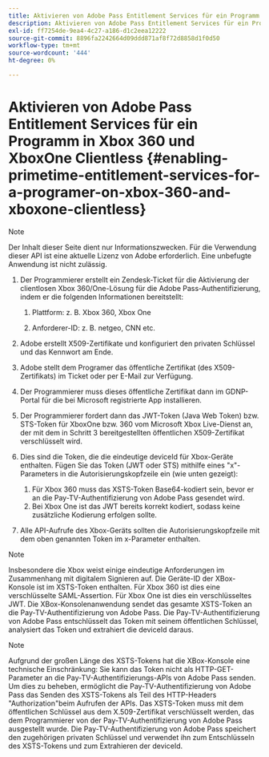 ```yaml
---
title: Aktivieren von Adobe Pass Entitlement Services für ein Programm in Xbox 360 und XboxOne Clientless
description: Aktivieren von Adobe Pass Entitlement Services für ein Programm in Xbox 360 und XboxOne Clientless
exl-id: ff7254de-9ea4-4c27-a186-d1c2eea12222
source-git-commit: 8896fa2242664d09ddd871af8f72d8858d1f0d50
workflow-type: tm+mt
source-wordcount: '444'
ht-degree: 0%

---
```


# Aktivieren von Adobe Pass Entitlement Services für ein Programm in Xbox 360 und XboxOne Clientless {#enabling-primetime-entitlement-services-for-a-programer-on-xbox-360-and-xboxone-clientless}

>[!NOTE]
>
>Der Inhalt dieser Seite dient nur Informationszwecken. Für die Verwendung dieser API ist eine aktuelle Lizenz von Adobe erforderlich. Eine unbefugte Anwendung ist nicht zulässig.




1. Der Programmierer erstellt ein Zendesk-Ticket für die Aktivierung der clientlosen Xbox 360/One-Lösung für die Adobe Pass-Authentifizierung, indem er die folgenden Informationen bereitstellt:

   1. Plattform: z. B. Xbox 360, Xbox One

   1. Anforderer-ID: z. B. netgeo, CNN etc.

1. Adobe erstellt X509-Zertifikate und konfiguriert den privaten Schlüssel und das Kennwort am Ende.

1. Adobe stellt dem Programer das öffentliche Zertifikat (des X509-Zertifikats) im Ticket oder per E-Mail zur Verfügung.

1. Der Programmierer muss dieses öffentliche Zertifikat dann im GDNP-Portal für die bei Microsoft registrierte App installieren.

1. Der Programmierer fordert dann das JWT-Token (Java Web Token) bzw. STS-Token für XboxOne bzw. 360 vom Microsoft Xbox Live-Dienst an, der mit dem in Schritt 3 bereitgestellten öffentlichen X509-Zertifikat verschlüsselt wird.

1. Dies sind die Token, die die eindeutige deviceId für Xbox-Geräte enthalten. Fügen Sie das Token (JWT oder STS) mithilfe eines &quot;x&quot;-Parameters in die Autorisierungskopfzeile ein (wie unten gezeigt):

   1. Für Xbox 360 muss das XSTS-Token Base64-kodiert sein, bevor er an die Pay-TV-Authentifizierung von Adobe Pass gesendet wird.
   1. Bei Xbox One ist das JWT bereits korrekt kodiert, sodass keine zusätzliche Kodierung erfolgen sollte.

1. Alle API-Aufrufe des Xbox-Geräts sollten die Autorisierungskopfzeile mit dem oben genannten Token im x-Parameter enthalten.



>[!NOTE]
>
>Insbesondere die Xbox weist einige eindeutige Anforderungen im Zusammenhang mit digitalem Signieren auf. Die Geräte-ID der XBox-Konsole ist im XSTS-Token enthalten.  Für Xbox 360 ist dies eine verschlüsselte SAML-Assertion. Für Xbox One ist dies ein verschlüsseltes JWT. Die XBox-Konsolenanwendung sendet das gesamte XSTS-Token an die Pay-TV-Authentifizierung von Adobe Pass. Die Pay-TV-Authentifizierung von Adobe Pass entschlüsselt das Token mit seinem öffentlichen Schlüssel, analysiert das Token und extrahiert die deviceId daraus.

>[!NOTE]
>
>Aufgrund der großen Länge des XSTS-Tokens hat die XBox-Konsole eine technische Einschränkung: Sie kann das Token nicht als HTTP-GET-Parameter an die Pay-TV-Authentifizierungs-APIs von Adobe Pass senden. Um dies zu beheben, ermöglicht die Pay-TV-Authentifizierung von Adobe Pass das Senden des XSTS-Tokens als Teil des HTTP-Headers &quot;Authorization&quot;beim Aufrufen der APIs. Das XSTS-Token muss mit dem öffentlichen Schlüssel aus dem X.509-Zertifikat verschlüsselt werden, das dem Programmierer von der Pay-TV-Authentifizierung von Adobe Pass ausgestellt wurde. Die Pay-TV-Authentifizierung von Adobe Pass speichert den zugehörigen privaten Schlüssel und verwendet ihn zum Entschlüsseln des XSTS-Tokens und zum Extrahieren der deviceId.
